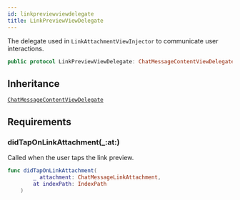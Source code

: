 ```yaml
---
id: linkpreviewviewdelegate 
title: LinkPreviewViewDelegate
--- 
```


The delegate used in `LinkAttachmentViewInjector` to communicate user interactions.

``` swift
public protocol LinkPreviewViewDelegate: ChatMessageContentViewDelegate 
```

## Inheritance

[`ChatMessageContentViewDelegate`](../ChatMessage/ChatMessageContentViewDelegate)

## Requirements

### didTapOnLinkAttachment(\_:​at:​)

Called when the user taps the link preview.

``` swift
func didTapOnLinkAttachment(
        _ attachment: ChatMessageLinkAttachment,
        at indexPath: IndexPath
    )
```
